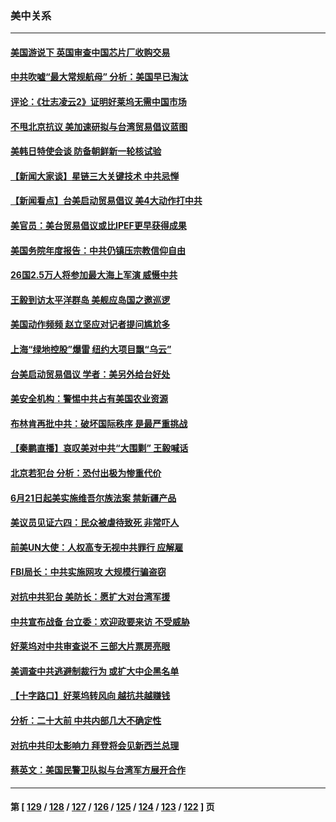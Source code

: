 ### 美中关系
---
#### [美国游说下 英国审查中国芯片厂收购交易](../../pages/nf1412576/n13751935.md) 
#### [中共吹嘘“最大常规航母” 分析：美国早已淘汰](../../pages/nf1412576/n13751624.md) 
#### [评论：《壮志凌云2》证明好莱坞无需中国市场](../../pages/nf1412576/n13751832.md) 
#### [不甩北京抗议 美加速研拟与台湾贸易倡议蓝图](../../pages/nf1412576/n13751642.md) 
#### [美韩日特使会谈 防备朝鲜新一轮核试验](../../pages/nf1412576/n13751641.md) 
#### [【新闻大家谈】星链三大关键技术 中共忌惮](../../pages/nf1412576/n13751708.md) 
#### [【新闻看点】台美启动贸易倡议 美4大动作打中共](../../pages/nf1412576/n13751273.md) 
#### [美官员：美台贸易倡议或比IPEF更早获得成果](../../pages/nf1412576/n13751454.md) 
#### [美国务院年度报告：中共仍镇压宗教信仰自由](../../pages/nf1412576/n13751412.md) 
#### [26国2.5万人将参加最大海上军演 威慑中共](../../pages/nf1412576/n13751040.md) 
#### [王毅到访太平洋群岛 美舰应岛国之邀巡逻](../../pages/nf1412576/n13751112.md) 
#### [美国动作频频 赵立坚应对记者提问尴尬多](../../pages/nf1412576/n13751169.md) 
#### [上海“绿地控股”爆雷 纽约大项目飘“乌云”](../../pages/nf1412576/n13750699.md) 
#### [台美启动贸易倡议 学者：美另外给台好处](../../pages/nf1412576/n13751031.md) 
#### [美安全机构：警惕中共占有美国农业资源](../../pages/nf1412576/n13750598.md) 
#### [布林肯再批中共：破坏国际秩序 是最严重挑战](../../pages/nf1412576/n13750512.md) 
#### [【秦鹏直播】哀叹美对中共“大围剿” 王毅喊话](../../pages/nf1412576/n13750478.md) 
#### [北京若犯台 分析：恐付出极为惨重代价](../../pages/nf1412576/n13750116.md) 
#### [6月21日起美实施维吾尔族法案 禁新疆产品](../../pages/nf1412576/n13750423.md) 
#### [美议员见证六四：民众被虐待致死 非常吓人](../../pages/nf1412576/n13750329.md) 
#### [前美UN大使：人权高专无视中共罪行 应解雇](../../pages/nf1412576/n13750132.md) 
#### [FBI局长：中共实施网攻 大规模行骗盗窃](../../pages/nf1412576/n13750396.md) 
#### [对抗中共犯台 美防长：愿扩大对台湾军援](../../pages/nf1412576/n13750304.md) 
#### [中共宣布战备 台立委：欢迎政要来访 不受威胁](../../pages/nf1412576/n13750194.md) 
#### [好莱坞对中共审查说不 三部大片票房亮眼](../../pages/nf1412576/n13749548.md) 
#### [美调查中共逃避制裁行为 或扩大中企黑名单](../../pages/nf1412576/n13749587.md) 
#### [【十字路口】好莱坞转风向 越抗共越赚钱](../../pages/nf1412576/n13749358.md) 
#### [分析：二十大前 中共内部几大不确定性](../../pages/nf1412576/n13748917.md) 
#### [对抗中共印太影响力 拜登将会见新西兰总理](../../pages/nf1412576/n13749347.md) 
#### [蔡英文：美国民警卫队拟与台湾军方展开合作](../../pages/nf1412576/n13749309.md) 

---
#### 第 [ [129](./129.md) / [128](./128.md) / [127](./127.md) / [126](./126.md) / [125](./125.md) / [124](./124.md) / [123](./123.md) / [122](./122.md) ] 页
